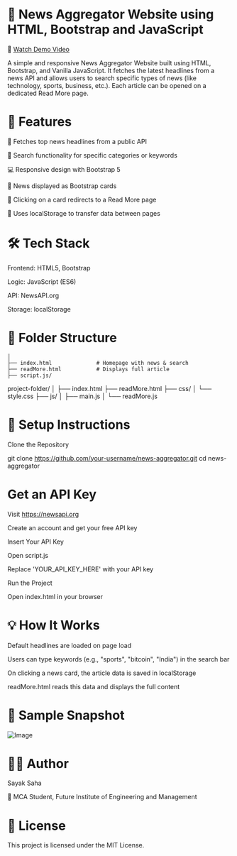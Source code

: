 ﻿# 📰 News Aggregator Website using HTML, Bootstrap and JavaScript
🎥 [Watch Demo Video](https://youtu.be/AlJ8WE9JrwI)

A simple and responsive News Aggregator Website built using HTML, Bootstrap, and Vanilla JavaScript. It fetches the latest headlines from a news API and allows users to search specific types of news (like technology, sports, business, etc.). Each article can be opened on a dedicated Read More page.

# 🚀 Features
📰 Fetches top news headlines from a public API

🔎 Search functionality for specific categories or keywords

💻 Responsive design with Bootstrap 5

🧱 News displayed as Bootstrap cards

📄 Clicking on a card redirects to a Read More page

💾 Uses localStorage to transfer data between pages

# 🛠️ Tech Stack
Frontend: HTML5, Bootstrap

Logic: JavaScript (ES6)

API: NewsAPI.org

Storage: localStorage

# 📁 Folder Structure
```news-aggregator/
│
├── index.html              # Homepage with news & search
├── readMore.html           # Displays full article
├── script.js/
```
project-folder/ │ ├── index.html ├── readMore.html ├── css/ │ └── style.css ├── js/ │ ├── main.js │ └── readMore.js
# 🔧 Setup Instructions
Clone the Repository

git clone https://github.com/your-username/news-aggregator.git
cd news-aggregator

# Get an API Key

Visit https://newsapi.org

Create an account and get your free API key

Insert Your API Key

Open script.js

Replace 'YOUR_API_KEY_HERE' with your API key

Run the Project

Open index.html in your browser

# 💡 How It Works
Default headlines are loaded on page load

Users can type keywords (e.g., "sports", "bitcoin", "India") in the search bar

On clicking a news card, the article data is saved in localStorage

readMore.html reads this data and displays the full content

# 📸 Sample Snapshot
![Image](https://github.com/user-attachments/assets/fc8767ed-2629-4588-a7c2-685463560caf)

# 🧑‍💻 Author
Sayak Saha

💼 MCA Student, Future Institute of Engineering and Management

# 📃 License
This project is licensed under the MIT License.
